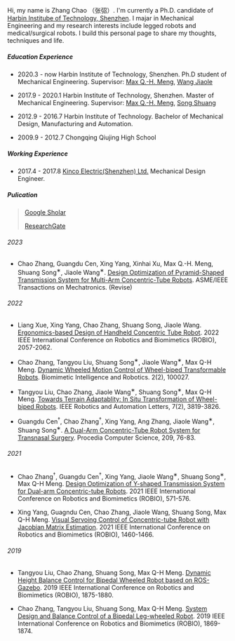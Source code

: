 Hi, my name is Zhang Chao （张弨）. I'm currently a Ph.D. candidate of [Harbin Institube of Technology, Shenzhen](http://en.hitsz.edu.cn/). I majar in Mechanical Engineering and my research interests include legged robots and medical/surgical robots. I build this personal page to share my thoughts, techniques and life. 

##### Education Experience
- 2020.3 - now  Harbin Institute of Technology, Shenzhen. Ph.D student of Mechanical Engineering. Supervisor: [Max Q.-H. Meng][1], [Wang Jiaole][2]

- 2017.9 - 2020.1  Harbin Institute of Technology, Shenzhen. Master of Mechanical Engineering. Supervisor: [Max Q.-H. Meng][1], [Song Shuang][3]

- 2012.9 - 2016.7  Harbin Institute of Technology. Bachelor of Mechanical Design, Manufacturing and Automation.

- 2009.9 - 2012.7  Chongqing Qiujing High School


##### Working Experience
- 2017.4 - 2017.8  [Kinco Electric(Shenzhen) Ltd.](https://en.kinco.cn/) Mechanical Design Engineer.


##### Pulication
> [Google Sholar][4]
> 
> [ResearchGate][5]

###### 2023
- Chao Zhang, Guangdu Cen, Xing Yang, Xinhai Xu, Max Q.-H. Meng, Shuang Song<sup>∗</sup>, Jiaole Wang<sup>∗</sup>. [Design Optimization of Pyramid-Shaped Transmission System for Multi-Arm Concentric-Tube Robots](https://github.com/hitzhangchao/CTR/tree/main/Transmission_System_Optimal_Design). ASME/IEEE Transactions on Mechatronics. (Revise)

###### 2022
- Liang Xue, Xing Yang, Chao Zhang, Shuang Song, Jiaole Wang. [Ergonomics-based Design of Handheld Concentric Tube Robot](https://ieeexplore.ieee.org/abstract/document/10011984/authors#authors). 2022 IEEE International Conference on Robotics and Biomimetics (ROBIO), 2057-2062.

- Chao Zhang, Tangyou Liu, Shuang Song<sup>∗</sup>, Jiaole Wang<sup>∗</sup>, Max Q-H Meng. [Dynamic Wheeled Motion Control of Wheel-biped Transformable Robots](https://www.sciencedirect.com/science/article/pii/S2667379721000279). Biomimetic Intelligence and Robotics. 2(2), 100027.

- Tangyou Liu, Chao Zhang, Jiaole Wang<sup>∗</sup>, Shuang Song<sup>∗</sup>, Max Q-H Meng. [Towards Terrain Adaptablity: In Situ Transformation of Wheel-biped Robots](https://ieeexplore.ieee.org/abstract/document/9705616). IEEE Robotics and Automation Letters, 7(2), 3819-3826.

- Guangdu Cen<sup>$\dagger$</sup>, Chao Zhang<sup>$\dagger$</sup>, Xing Yang, Ang Zhang, Jiaole Wang<sup>∗</sup>, Shuang Song<sup>∗</sup>. [A Dual-Arm Concentric-Tube Robot System for Transnasal Surgery](https://www.sciencedirect.com/science/article/pii/S1877050922015502). Procedia Computer Science, 209, 76-83.

###### 2021
- Chao Zhang<sup>$\dagger$</sup>, Guangdu Cen<sup>$\dagger$</sup>, Xing Yang, Jiaole Wang<sup>∗</sup>, Shuang Song<sup>∗</sup>, Max Q-H Meng. [Design Optimization of Y-shaped Transmission System for Dual-arm Concentric-tube Robots](https://ieeexplore.ieee.org/abstract/document/9739385). 2021 IEEE International Conference on Robotics and Biomimetics (ROBIO), 571-576.

- Xing Yang, Guagndu Cen, Chao Zhang, Jiaole Wang, Shuang Song, Max Q-H Meng. [Visual Servoing Control of Concentric-tube Robot with Jacobian Matrix Estimation](https://ieeexplore.ieee.org/abstract/document/9739571). 2021 IEEE International Conference on Robotics and Biomimetics (ROBIO), 1460-1466.

###### 2019
- Tangyou Liu, Chao Zhang, Shuang Song, Max Q-H Meng. [Dynamic Height Balance Control for Bipedal Wheeled Robot based on ROS-Gazebo](https://ieeexplore.ieee.org/abstract/document/8961739). 2019 IEEE International Conference on Robotics and Biomimetics (ROBIO), 1875-1880.

- Chao Zhang, Tangyou Liu, Shuang Song, Max Q-H Meng. [System Design and Balance Control of a Bipedal Leg-wheeled Robot](https://ieeexplore.ieee.org/document/8961814). 2019 IEEE International Conference on Robotics and Biomimetics (ROBIO), 1869-1874.



[1]: https://www.ee.cuhk.edu.hk/~qhmeng/about.html
[2]: http://faculty.hitsz.edu.cn/jlwang
[3]: http://faculty.hitsz.edu.cn/songshuang
[4]: https://scholar.google.com/citations?user=iQ7_oXAAAAAJ&hl=en
[5]: https://www.researchgate.net/profile/Chao_Zhang365